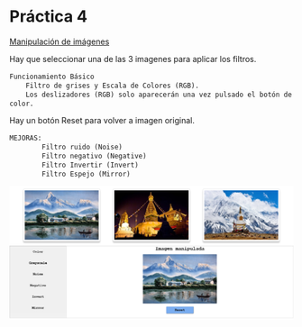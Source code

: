  # Práctica 4
[Manipulación de imágenes](https://nirtika.github.io/2020-2021-CSAAI-Practicas/P4/)

Hay que seleccionar una de las 3 imagenes para aplicar los filtros.

    Funcionamiento Básico
        Filtro de grises y Escala de Colores (RGB).
        Los deslizadores (RGB) solo aparecerán una vez pulsado el botón de color.

Hay un botón Reset para volver a imagen original. 

    MEJORAS: 
            Filtro ruido (Noise) 
            Filtro negativo (Negative)
            Filtro Invertir (Invert)
            Filtro Espejo (Mirror)

![](img/img_P4.png)